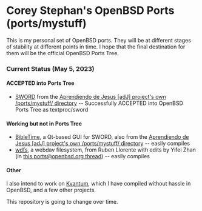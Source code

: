 # Corey Stephan's OpenBSD Ports (ports/mystuff)

This is my personal set of OpenBSD ports. They will be at different stages of stability at different points in time. I hope that the final destination for them will be the official OpenBSD Ports Tree.

### Current Status (May 5, 2023)

#### ACCEPTED into Ports Tree
* [SWORD](https://crosswire.org/sword/index.jsp) from the [Aprendiendo de Jesus [adJ] project's own /ports/mystuff/ directory](https://gitlab.com/pasosdeJesus/adJ/-/tree/main/arboldes/usr/ports/mystuff) -- Successfully ACCEPTED into OpenBSD Ports Tree as textproc/sword

#### Working but not in Ports Tree
* [BibleTime](https://bibletime.info/), a Qt-based GUI for SWORD, also from the [Aprendiendo de Jesus [adJ] project's own /ports/mystuff/ directory](https://gitlab.com/pasosdeJesus/adJ/-/tree/main/arboldes/usr/ports/mystuff) -- easily compiles
* [wdfs](https://github.com/jmesmon/wdfs), a webdav filesystem, from Ruben Llorente with edits by Yifei Zhan (in [this ports@openbsd.org thread](https://marc.info/?t=165280470800002&r=1&w=2)) -- easily compiles

#### Other
I also intend to work on [Kvantum](https://github.com/tsujan/Kvantum), which I have compiled without hassle in OpenBSD, and a few other projects. 

This repository is going to change over time.
